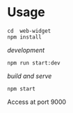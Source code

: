 # Usage
```
cd  web-widget
npm install
```

*development* 
```
npm run start:dev
``` 

*build and serve* 
```
npm start
``` 

Access at port 9000

